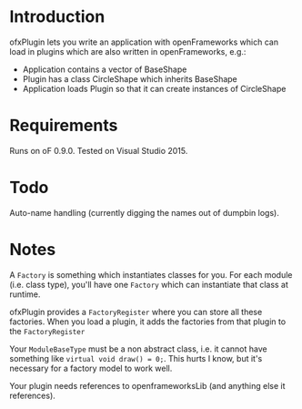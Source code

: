 # Introduction

ofxPlugin lets you write an application with openFrameworks which can load in plugins which are also written in openFrameworks, e.g.:

* Application contains a vector of BaseShape
* Plugin has a class CircleShape which inherits BaseShape
* Application loads Plugin so that it can create instances of CircleShape

# Requirements

Runs on oF 0.9.0. Tested on Visual Studio 2015.

# Todo

Auto-name handling (currently digging the names out of dumpbin logs).

# Notes

A `Factory` is something which instantiates classes for you. For each module (i.e. class type), you'll have one `Factory` which can instantiate that class at runtime.

ofxPlugin provides a `FactoryRegister` where you can store all these factories. When you load a plugin, it adds the factories from that plugin to the `FactoryRegister`

Your `ModuleBaseType` must be a non abstract class, i.e. it cannot have something like `virtual void draw() = 0;`. This hurts I know, but it's necessary for a factory model to work well.

Your plugin needs references to openframeworksLib (and anything else it references).
